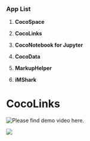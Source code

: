 ### App List

1. **CocoSpace** 

2. **CocoLinks** 

3. **CocoNotebook for Jupyter**

4. **CocoData**

5. **MarkupHelper**

6. **iMShark**

# CocoLinks

![Please find demo video here.]([https://youtu.be/2O8myTtK64s)

![](http://is2.mzstatic.com/image/thumb/Purple118/v4/d0/74/2c/d0742c04-fd35-0802-ecf3-a20882a6efff/source/350x350bb.png)
